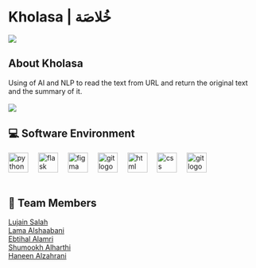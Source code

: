 # Kholasa | خُلاصَة

 <div align="left">
   <img src="https://github.com/xilujain/Kholasa/assets/77117920/ec882cb2-0823-4950-86b7-f0793d1bef54" />
 </div> 

<h2 align="left"> About Kholasa</h2>
Using of AI and NLP to read the text from URL and return the original text and the summary of it.
<br><br>

<img src="https://github.com/xilujain/Kholasa/assets/77117920/fa8cb9f3-e1fc-4870-bf36-8c1aaf6a404c" />

<h2 align="left">💻 Software Environment</h2>
<div align="left">
  <img src="https://cdn.jsdelivr.net/gh/devicons/devicon/icons/python/python-original.svg" height="40" alt="python logo"  />
  <img width="12" />
  <img src="https://cdn.jsdelivr.net/gh/devicons/devicon/icons/flask/flask-original.svg" height="40" alt="flask logo"  />
  <img width="12" />
  <img src="https://cdn.jsdelivr.net/gh/devicons/devicon/icons/figma/figma-original.svg" height="40" alt="figma logo"  />
  <img width="12" />
  <img src="https://cdn.jsdelivr.net/gh/devicons/devicon/icons/git/git-original.svg" height="40" alt="git logo"  />
  <img width="12" />
 <img src="https://cdn.jsdelivr.net/gh/devicons/devicon/icons/html5/html5-original.svg" height="40" alt="html logo"  />
  <img width="12" />
 <img src="https://cdn.jsdelivr.net/gh/devicons/devicon/icons/css3/css3-original.svg" height="40" alt="css logo"  />
  <img width="12" />
 <img src="https://cdn.jsdelivr.net/gh/devicons/devicon/icons/javascript/javascript-original.svg" height="40" alt="git logo"  />
  <img width="12" />
</div>

<br>
<h2 align="left">👥 Team Members</h2>

<p align="left">
  <a href="https://github.com/xilujain">Lujain Salah</a>
  <br>
  <a href="https://github.com/LamaAlshabani">Lama Alshaabani</a>
  <br>
  <a href="https://github.com/ebtihalalamri">Ebtihal Alamri</a>
  <br>
  <a href="https://github.com/ShumookhAl">Shumookh Alharthi</a>
  <br>
  <a href="https://github.com/Haneen-Alzahrani2">Haneen Alzahrani</a></p>
